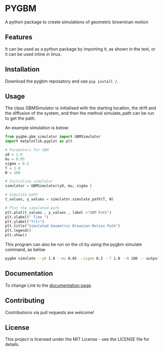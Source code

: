 # PYGBM

A python package to create simulations of geometric browninan motion

## Features
It can be used as a python package by importing it, as shown in the test, or it can be used inline in linux.

## Installation

Download the pygbm reposatory and use `pip install /`.

## Usage
The class GBMSimulator is initialised with the starting location, the drift and the diffusion of the system, and then the method simulate_path can be run to get the path.

An example simulation is below:

```python
from pygbm.gbm_simulator import GBMSimulator
import matplotlib.pyplot as plt

# Parameters for GBM
y0 = 1.0
mu = 0.05
sigma = 0.2
T = 1.0
N = 100

# Initialize simulator
simulator = GBMSimulator(y0, mu, sigma )

# Simulate path
t_values, y_values = simulator.simulate_path(T, N)

# Plot the simulated path
plt.plot(t_values , y_values , label ="GBM Path")
plt.xlabel(" Time ")
plt.ylabel("Y(t)")
plt.title("Simulated Geometric Brownian Motion Path")
plt.legend()
plt.show()
```

This program can also be run on the cli by using the pygbm simulate command, as below
```bash
pygbm simulate --y0 1.0 --mu 0.05 --sigma 0.2 --T 1.0 --N 100 -- output gbm_plot.png
```

## Documentation

To change
Link to the [documentation page](https://pygbmdariodis2024.readthedocs.io/en/latest/#).

## Contributing

Contributions via pull requests are welcome!

## License

This project is licensed under the MIT License - see the LICENSE file for details.